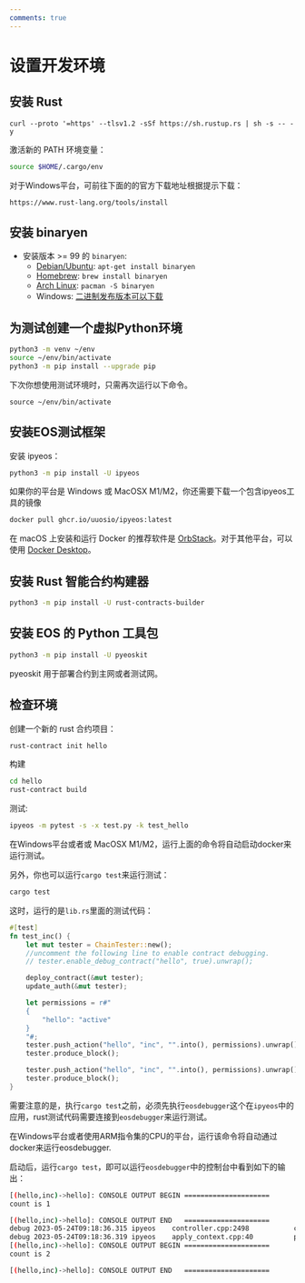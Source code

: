```yaml
---
comments: true
---
```


# 设置开发环境

## 安装 Rust

```
curl --proto '=https' --tlsv1.2 -sSf https://sh.rustup.rs | sh -s -- -y
```

激活新的 PATH 环境变量：

```bash
source $HOME/.cargo/env
```

对于Windows平台，可前往下面的的官方下载地址根据提示下载：

```
https://www.rust-lang.org/tools/install
```

## 安装 binaryen

* 安装版本 >= 99 的 `binaryen`:
  * [Debian/Ubuntu](https://tracker.debian.org/pkg/binaryen): `apt-get install binaryen`
  * [Homebrew](https://formulae.brew.sh/formula/binaryen): `brew install binaryen`
  * [Arch Linux](https://archlinux.org/packages/community/x86_64/binaryen/): `pacman -S binaryen`
  * Windows: [二进制发布版本可以下载](https://github.com/WebAssembly/binaryen/releases)

## 为测试创建一个虚拟Python环境
```bash
python3 -m venv ~/env
source ~/env/bin/activate
python3 -m pip install --upgrade pip
```

下次你想使用测试环境时，只需再次运行以下命令。

```
source ~/env/bin/activate
```

## 安装EOS测试框架

安装 ipyeos：

```bash
python3 -m pip install -U ipyeos
```

如果你的平台是 Windows 或 MacOSX M1/M2，你还需要下载一个包含ipyeos工具的镜像

```bash
docker pull ghcr.io/uuosio/ipyeos:latest
```

在 macOS 上安装和运行 Docker 的推荐软件是 [OrbStack](https://orbstack.dev/download)。对于其他平台，可以使用 [Docker Desktop](https://www.docker.com/products/docker-desktop)。

## 安装 Rust 智能合约构建器

```bash
python3 -m pip install -U rust-contracts-builder
```

## 安装 EOS 的 Python 工具包

```bash
python3 -m pip install -U pyeoskit
```

pyeoskit 用于部署合约到主网或者测试网。

## 检查环境

创建一个新的 rust 合约项目：

```bash
rust-contract init hello
```

构建

```bash
cd hello
rust-contract build
```

测试:

```bash
ipyeos -m pytest -s -x test.py -k test_hello
```

在Windows平台或者或 MacOSX M1/M2，运行上面的命令将自动启动docker来运行测试。


另外，你也可以运行`cargo test`来运行测试：

```bash
cargo test
```

这时，运行的是`lib.rs`里面的测试代码：

```rust
#[test]
fn test_inc() {
    let mut tester = ChainTester::new();
    //uncomment the following line to enable contract debugging.
    // tester.enable_debug_contract("hello", true).unwrap();

    deploy_contract(&mut tester);
    update_auth(&mut tester);

    let permissions = r#"
    {
        "hello": "active"
    }
    "#;
    tester.push_action("hello", "inc", "".into(), permissions).unwrap();
    tester.produce_block();

    tester.push_action("hello", "inc", "".into(), permissions).unwrap();
    tester.produce_block();
}
```

需要注意的是，执行`cargo test`之前，必须先执行`eosdebugger`这个在`ipyeos`中的应用，rust测试代码需要连接到`eosdebugger`来运行测试。

在Windows平台或者使用ARM指令集的CPU的平台，运行该命令将自动通过docker来运行eosdebugger.

启动后，运行`cargo test`，即可以运行`eosdebugger`中的控制台中看到如下的输出：

```bash
[(hello,inc)->hello]: CONSOLE OUTPUT BEGIN =====================
count is 1

[(hello,inc)->hello]: CONSOLE OUTPUT END   =====================
debug 2023-05-24T09:18:36.315 ipyeos    controller.cpp:2498           clear_expired_input_ ] removed 0 expired transactions of the 50 input dedup list, pending block time 2018-06-01T12:00:04.000
debug 2023-05-24T09:18:36.319 ipyeos    apply_context.cpp:40          print_debug          ] 
[(hello,inc)->hello]: CONSOLE OUTPUT BEGIN =====================
count is 2

[(hello,inc)->hello]: CONSOLE OUTPUT END   =====================
```
